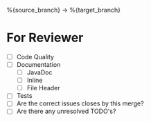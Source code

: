 %{source_branch} -> %{target_branch}



# For Reviewer
- [ ] Code Quality
- [ ] Documentation
    - [ ] JavaDoc
    - [ ] Inline
    - [ ] File Header
- [ ] Tests
- [ ] Are the correct issues closes by this merge?
- [ ] Are there any unresolved TODO's?
